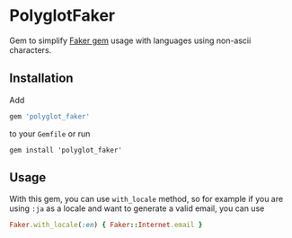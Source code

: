 # PolyglotFaker

Gem to simplify [Faker gem](https://github.com/stympy/faker)
usage with languages using non-ascii characters.

## Installation

Add

```ruby
gem 'polyglot_faker'
```

to your `Gemfile` or run

```
gem install 'polyglot_faker'
```

## Usage

With this gem, you can use `with_locale` method, so for example
if you are using `:ja` as a locale and want to generate a valid
email, you can use

```ruby
Faker.with_locale(:en) { Faker::Internet.email }
```
